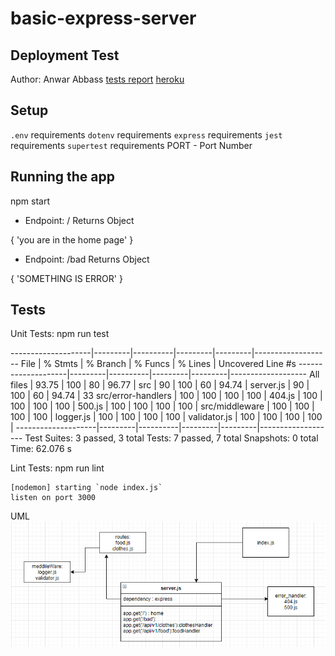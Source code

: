 # basic-express-server

## Deployment Test
Author: Anwar Abbass
[tests report]()
[heroku](https://basic-express-server-anwar.herokuapp.com/)
## Setup
`.env` requirements
`dotenv`  requirements
`express`  requirements
`jest`  requirements
`supertest`  requirements
PORT - Port Number

## Running the app
npm start
- Endpoint: / 
Returns Object

{
  'you are in the home page'
}

- Endpoint: /bad
Returns Object

{
  'SOMETHING IS ERROR'
}


## Tests
Unit Tests: npm run test

--------------------|---------|----------|---------|---------|-------------------
File                | % Stmts | % Branch | % Funcs | % Lines | Uncovered Line #s
--------------------|---------|----------|---------|---------|-------------------
All files           |   93.75 |      100 |      80 |   96.77 |
 src                |      90 |      100 |      60 |   94.74 |
  server.js         |      90 |      100 |      60 |   94.74 | 33
 src/error-handlers |     100 |      100 |     100 |     100 |
  404.js            |     100 |      100 |     100 |     100 |
  500.js            |     100 |      100 |     100 |     100 |
 src/middleware     |     100 |      100 |     100 |     100 |
  logger.js         |     100 |      100 |     100 |     100 |
  validator.js      |     100 |      100 |     100 |     100 |
--------------------|---------|----------|---------|---------|-------------------
Test Suites: 3 passed, 3 total
Tests:       7 passed, 7 total
Snapshots:   0 total
Time:        62.076 s

Lint Tests: npm run lint
```
[nodemon] starting `node index.js`
listen on port 3000
```

UML
![uml](./img/uml.png)